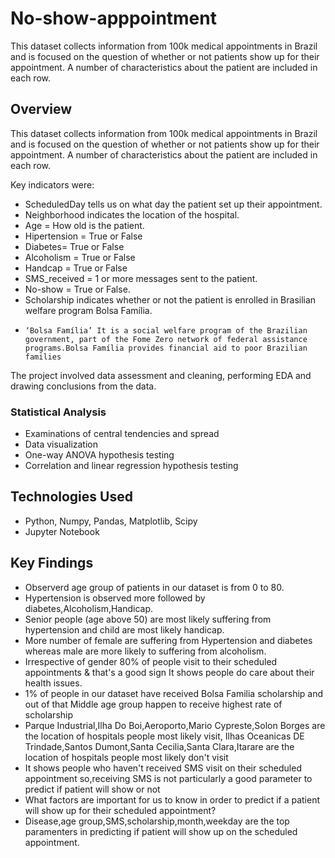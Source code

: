 # No-show-apppointment
This dataset collects information from 100k medical appointments in Brazil and is focused on the question of whether or not patients show up for their appointment. A number of characteristics about the patient are included in each row.

## Overview
This dataset collects information from 100k medical appointments in Brazil and is focused on the question of whether or not patients show up for their appointment. A number of characteristics about the patient are included in each row.

Key indicators were:
- ScheduledDay tells us on what day the patient set up their appointment.
- Neighborhood indicates the location of the hospital.
- Age = How old is the patient.
- Hipertension = True or False
- Diabetes= True or False
- Alcoholism = True or False
- Handcap = True or False
- SMS_received = 1 or more messages sent to the patient.
- No-show = True or False.
- Scholarship indicates whether or not the patient is enrolled in Brasilian welfare program Bolsa Família.
-     ‘Bolsa Família’ It is a social welfare program of the Brazilian government, part of the Fome Zero network of federal assistance          programs.Bolsa Família provides financial aid to poor Brazilian families

The project involved data assessment and cleaning, performing EDA and drawing conclusions from the data.

### Statistical Analysis
- Examinations of central tendencies and spread
- Data visualization
- One-way ANOVA hypothesis testing
- Correlation and linear regression hypothesis testing

## Technologies Used
- Python, Numpy, Pandas, Matplotlib, Scipy
- Jupyter Notebook

## Key Findings
- Observerd age group of patients in our dataset is from 0 to 80.
- Hypertension is observed more followed by diabetes,Alcoholism,Handicap.
- Senior people (age above 50) are most likely suffering from hypertension and child are most likely handicap.
- More number of female are suffering from Hypertension and diabetes whereas male are more likely to suffering from alcoholism.
- Irrespective of gender 80% of people visit to their scheduled appointments & that's a good sign It shows people do care about their health issues.
- 1% of people in our dataset have received Bolsa Familia scholarship and out of that Middle age group happen to receive highest rate of scholarship
- Parque Industrial,Ilha Do Boi,Aeroporto,Mario Cypreste,Solon Borges are the location of hospitals people most likely visit, Ilhas Oceanicas DE Trindade,Santos Dumont,Santa Cecilia,Santa Clara,Itarare are the location of hospitals people most likely don't visit
- It shows people who haven't received SMS visit on their scheduled appointment so,receiving SMS is not particularly a good parameter to predict if patient will show or not
- What factors are important for us to know in order to predict if a patient will show up for their scheduled appointment?
-   Disease,age group,SMS,scholarship,month,weekday are the top paramenters in predicting if patient will show up on the scheduled           appointment.
